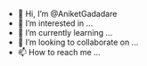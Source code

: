 - 👋 Hi, I’m @AniketGadadare
- 👀 I’m interested in ...
- 🌱 I’m currently learning ...
- 💞️ I’m looking to collaborate on ...
- 📫 How to reach me ...

<!---
AniketGadadare/AniketGadadare is a ✨ special ✨ repository because its `README.md` (this file) appears on your GitHub profile.
You can click the Preview link to take a look at your changes.
--->
